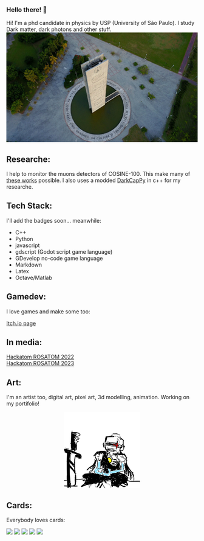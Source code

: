 ### Hello there! 👋

<!--
**jaspior/jaspior** is a ✨ _special_ ✨ repository because its `README.md` (this file) appears on your GitHub profile.

Here are some ideas to get you started:

- 🔭 I’m currently working on ...
- 🌱 I’m currently learning ...
- 👯 I’m looking to collaborate on ...
- 🤔 I’m looking for help with ...
- 💬 Ask me about ...
- 📫 How to reach me: ...
- 😄 Pronouns: ...
- ⚡ Fun fact: ...
-->

Hi! I'm a phd candidate in physics by USP (University of São Paulo). I study Dark matter, dark photons and other stuff.
![](usp.jpg)

## Researche:

I help to monitor the muons detectors of COSINE-100. This make many of [these works](https://arxiv.org/search/?query=r+l+c+pitta&searchtype=all&source=header) possible. I also uses a modded [DarkCapPy](https://github.com/agree019/DarkCapPy) in c++ for my researche. 

## Tech Stack:
I'll add the badges soon...
meanwhile:

* C++
* Python
* javascript
* gdscript (Godot script game language)
* GDevelop no-code game language
* Markdown
* Latex
* Octave/Matlab

## Gamedev:

I love games and make some too:

[Itch.io page](https://jaspior.itch.io/)  

## In media: 

[Hackatom ROSATOM 2022](https://portal.if.usp.br/imprensa/pt-br/node/3891)
<br>
[Hackatom ROSATOM 2023](https://www.ipen.br/portal_por/portal/interna.php?secao_id=38&campo=20137)

## Art:

I'm an artist too, digital art, pixel art, 3d modelling, animation. Working on my portifolio!

<center>  <img src="robot_meditating.png" width="200" height="200"> </center> 

## Cards:

Everybody loves cards:

![](http://github-profile-summary-cards.vercel.app/api/cards/profile-details?username=jaspior&theme=default)
![](http://github-profile-summary-cards.vercel.app/api/cards/repos-per-language?username=jaspior&theme=default)
![](http://github-profile-summary-cards.vercel.app/api/cards/most-commit-language?username=jaspior&theme=default)
![](http://github-profile-summary-cards.vercel.app/api/cards/stats?username=jaspior&theme=default)
![](http://github-profile-summary-cards.vercel.app/api/cards/productive-time?username=jaspior&theme=default&utcOffset=8)
